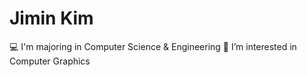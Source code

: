 # Jimin Kim
💻 I'm majoring in Computer Science & Engineering
👀 I’m interested in Computer Graphics  

<!---
kjimin0619/kjimin0619 is a ✨ special ✨ repository because its `README.md` (this file) appears on your GitHub profile.
You can click the Preview link to take a look at your changes.
--->

